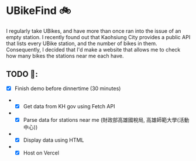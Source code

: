 # UBikeFind 🚲

I regularly take UBikes, and have more than once ran into the issue of an empty station. I recently found out that Kaohsiung City provides a public API that lists every UBike station, and the number of bikes in them. Consequently, I decided that I'd make a website that allows me to check how many bikes the stations near me each have.

## TODO 📒: 

- [x] Finish demo before dinnertime (30 minutes)
- - [x] Get data from KH gov using Fetch API
- - [x] Parse data for stations near me (財政部高雄國稅局, 高雄師範大學(活動中心))
- - [x] Display data using HTML
- - [x] Host on Vercel